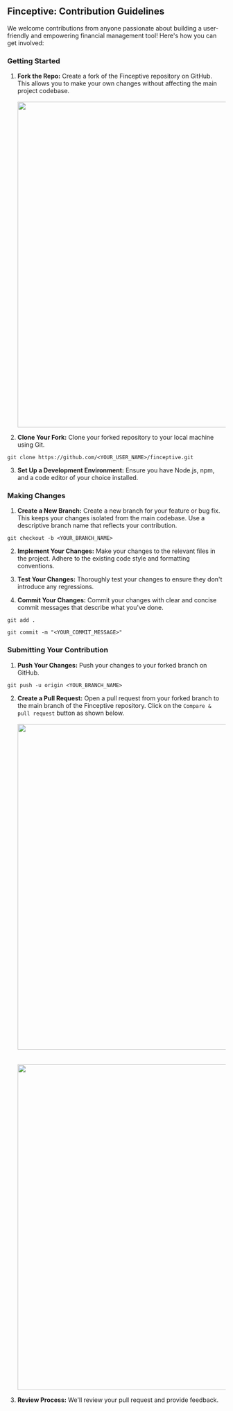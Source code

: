## Finceptive: Contribution Guidelines

We welcome contributions from anyone passionate about building a user-friendly and empowering financial management tool! Here's how you can get involved:

### Getting Started

1. **Fork the Repo:** Create a fork of the Finceptive repository on GitHub. This allows you to make your own changes without affecting the main project codebase.
<br><br><img src="https://i.imgur.com/7wapvt2.png" width="750" /><br>

2. **Clone Your Fork:** Clone your forked repository to your local machine using Git.
```
git clone https://github.com/<YOUR_USER_NAME>/finceptive.git
```

3. **Set Up a Development Environment:** Ensure you have Node.js, npm, and a code editor of your choice installed. 

### Making Changes

1. **Create a New Branch:** Create a new branch for your feature or bug fix. This keeps your changes isolated from the main codebase. Use a descriptive branch name that reflects your contribution.
```
git checkout -b <YOUR_BRANCH_NAME>
```

2. **Implement Your Changes:** Make your changes to the relevant files in the project. Adhere to the existing code style and formatting conventions.

3. **Test Your Changes:** Thoroughly test your changes to ensure they don't introduce any regressions.

4. **Commit Your Changes:** Commit your changes with clear and concise commit messages that describe what you've done.
```
git add .
```
```
git commit -m "<YOUR_COMMIT_MESSAGE>"
```

### Submitting Your Contribution

1. **Push Your Changes:** Push your changes to your forked branch on GitHub.
```
git push -u origin <YOUR_BRANCH_NAME>
```

2. **Create a Pull Request:** Open a pull request from your forked branch to the main branch of the Finceptive repository. Click on the ```Compare & pull request``` button as shown below.
<br><br><img src="https://i.imgur.com/7wapvt2.png" width="750" /><br>
<br><br><img src="https://github.blog/wp-content/uploads/2019/02/draft-pull-requests.png?fit=1354%2C780" width="750" /><br>

3. **Review Process:** We'll review your pull request and provide feedback.